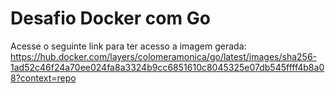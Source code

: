 # Desafio Docker com Go

Acesse o seguinte link para ter acesso a imagem gerada: https://hub.docker.com/layers/colomeramonica/go/latest/images/sha256-1ad52c46f24a70ee024fa8a3324b9cc6851610c8045325e07db545ffff4b8a08?context=repo
